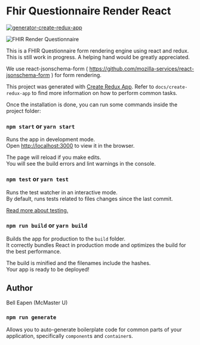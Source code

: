# Fhir Questionnaire Render React
[![generator-create-redux-app](https://img.shields.io/badge/built%20with-generator--create--redux--app-brightgreen.svg)](https://github.com/jonidelv/generator-create-redux-app)

![FHIR Render Questionnaire](https://raw.github.com/dermatologist/fhir-questionnaire-render-react/develop/docs/fhir-render.png)

This is a FHIR Questionnaire form rendering engine using react and redux. This is still work in progress. A helping hand would be greatly appreciated. 

We use  react-jsonschema-form ( https://github.com/mozilla-services/react-jsonschema-form ) for form rendering.

This project was generated with [Create Redux App](https://github.com/jonidelv/generator-create-redux-app). Refer to `docs/create-redux-app` to find more information on how to perform common tasks.

Once the installation is done, you can run some commands inside the project folder:

### `npm start` or `yarn start`

Runs the app in development mode.<br>
Open [http://localhost:3000](http://localhost:3000) to view it in the browser.

The page will reload if you make edits.<br>
You will see the build errors and lint warnings in the console.

### `npm test` or `yarn test`

Runs the test watcher in an interactive mode.<br>
By default, runs tests related to files changes since the last commit.

[Read more about testing.](https://github.com/facebookincubator/create-react-app/blob/master/packages/react-scripts/template/README.md#running-tests)

### `npm run build` or `yarn build`

Builds the app for production to the `build` folder.<br>
It correctly bundles React in production mode and optimizes the build for the best performance.

The build is minified and the filenames include the hashes.<br>
Your app is ready to be deployed!

## Author

Bell Eapen (McMaster U)
### `npm run generate`

Allows you to auto-generate boilerplate code for common parts of your
application, specifically `component`s and `container`s.
